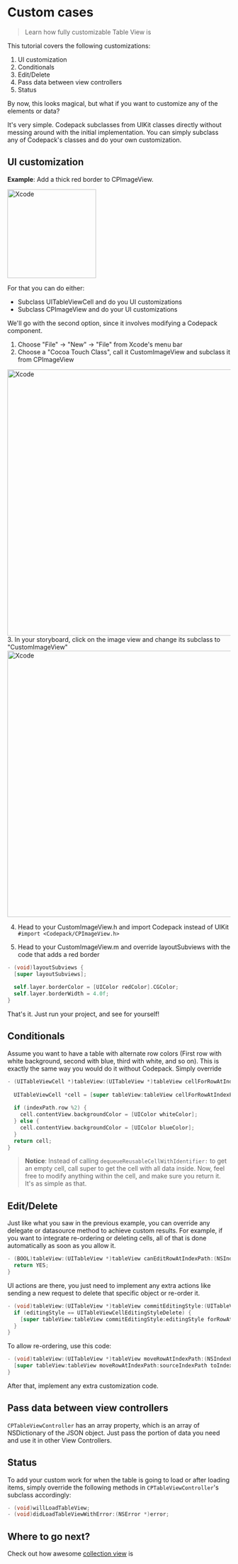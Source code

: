 # Custom cases

> Learn how fully customizable Table View is

This tutorial covers the following customizations:

1. UI customization
2. Conditionals
3. Edit/Delete
4. Pass data between view controllers
5. Status

By now, this looks magical, but what if you want to customize any of the elements or data?

It's very simple. Codepack subclasses from UIKit classes directly without messing around with the initial implementation. You can simply subclass any of Codepack's classes and do your own customization.

## UI customization

**Example**: Add a thick red border to CPImageView.

<img width="200" alt="Xcode" src="../menu/table-view/attachments/table-view-custom-border.png">

For that you can do either:

* Subclass UITableViewCell and do you UI customizations
* Subclass CPImageView and do your UI customizations

We'll go with the second option, since it involves modifying a Codepack component.

1. Choose "File" → "New" → "File" from Xcode's menu bar
2. Choose a "Cocoa Touch Class", call it CustomImageView and subclass it from CPImageView
<img width="600" alt="Xcode" src="../menu/table-view/attachments/table-view-custom-class.png">
3. In your storyboard, click on the image view and change its subclass to "CustomImageView"
<img width="600" alt="Xcode" src="../menu/table-view/attachments/table-view-custom-attribute.png">

4. Head to your CustomImageView.h and import Codepack instead of UIKit 
`#import <Codepack/CPImageView.h>`

5. Head to your CustomImageView.m and override layoutSubviews with the code that adds a red border

```objective-c
- (void)layoutSubviews {
  [super layoutSubviews];
   
  self.layer.borderColor = [UIColor redColor].CGColor;
  self.layer.borderWidth = 4.0f;
}
```
That's it. Just run your project, and see for yourself!

## Conditionals
Assume you want to have a table with alternate row colors (First row with white background, second with blue, third with white, and so on).
This is exactly the same way you would do it without Codepack. Simply override

```objective-c
- (UITableViewCell *)tableView:(UITableView *)tableView cellForRowAtIndexPath:(NSIndexPath *)indexPath {
 
  UITableViewCell *cell = [super tableView:tableView cellForRowAtIndexPath:indexPath];
 
  if (indexPath.row %2) {
    cell.contentView.backgroundColor = [UIColor whiteColor];
  } else {
    cell.contentView.backgroundColor = [UIColor blueColor];
  }
  return cell;
}
```

> **Notice**: Instead of calling `dequeueReusableCellWithIdentifier:` to get an empty cell, call super to get the cell with all data inside.
Now, feel free to modify anything within the cell, and make sure you return it. It's as simple as that.

## Edit/Delete
Just like what you saw in the previous example, you can override any delegate or datasource method to achieve custom results.
For example, if you want to integrate re-ordering or deleting cells, all of that is done automatically as soon as you allow it.

```objective-c
- (BOOL)tableView:(UITableView *)tableView canEditRowAtIndexPath:(NSIndexPath *)indexPath {
  return YES;
}
```

UI actions are there, you just need to implement any extra actions like sending a new request to delete that specific object or re-order it.

```objective-c
- (void)tableView:(UITableView *)tableView commitEditingStyle:(UITableViewCellEditingStyle)editingStyle forRowAtIndexPath:(NSIndexPath *)indexPath {
  if (editingStyle == UITableViewCellEditingStyleDelete) {
    [super tableView:tableView commitEditingStyle:editingStyle forRowAtIndexPath:indexPath];
  }
}
```

To allow re-ordering, use this code:

```objective-c
- (void)tableView:(UITableView *)tableView moveRowAtIndexPath:(NSIndexPath *)sourceIndexPath toIndexPath:(NSIndexPath *)destinationIndexPath {
  [super tableView:tableView moveRowAtIndexPath:sourceIndexPath toIndexPath:destinationIndexPath];
}
```

After that, implement any extra customization code.

## Pass data between view controllers
`CPTableViewController` has an array property, which is an array of NSDictionary of the JSON object. Just pass the portion of data you need and use it in other View Controllers.

## Status
To add your custom work for when the table is going to load or after loading items, simply override the following methods in `CPTableViewController`'s subclass accordingly:

```objective-c
- (void)willLoadTableView;
- (void)didLoadTableViewWithError:(NSError *)error;
```

## Where to go next?
Check out how awesome [collection view](/menu/collection-view/) is